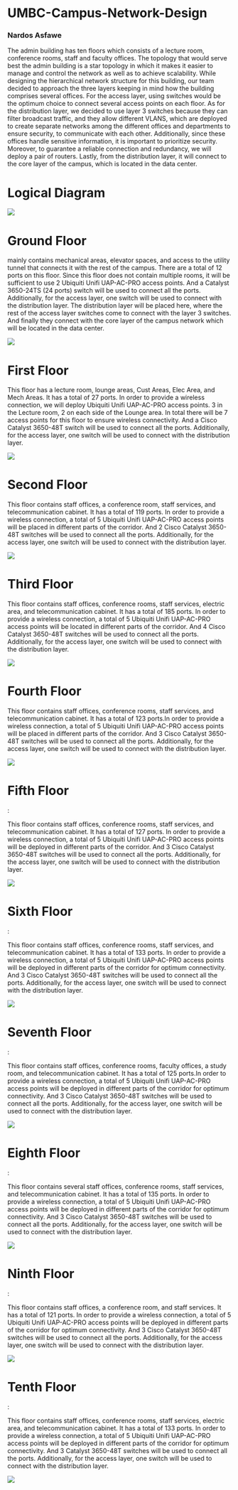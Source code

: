 # UMBC-Campus-Network-Design

<h3>Nardos Asfawe</h3>

<P1>The admin building has ten floors which consists of a lecture room, conference rooms, staff and faculty offices. The topology that would serve best the admin building is a star topology in which it makes it easier to manage and control the network as well as to achieve scalability. While designing the hierarchical network structure for this building, our team decided to approach the three layers keeping in mind how the building comprises several offices. 
For the access layer, using switches would be the optimum choice to connect several access points on each floor. 
As for the distribution layer, we decided to use layer 3 switches because they can filter broadcast traffic, and they allow different VLANS, which are deployed to create separate networks among the different offices and departments to ensure security, to communicate with each other. Additionally, since these offices handle sensitive information, it is important to prioritize security. Moreover, to guarantee a reliable connection and redundancy, we will deploy a pair of routers.
Lastly, from the distribution layer, it will connect to the core layer of the campus, which is located in the data center. 
</P1>

<h1> Logical Diagram </h1>

![](https://github.com/NardosMe/UMBC-Campus-Network-Design/blob/master/D2.jpg)

<h1> Ground Floor </h1>
<p1>mainly contains mechanical areas, elevator spaces, and access to the utility tunnel that connects it with the rest of the campus. There are a total of 12 ports on this floor. 
Since this floor does not contain multiple rooms, it will be sufficient to use 2 Ubiquiti Unifi UAP-AC-PRO access points. And a Catalyst 3650-24TS (24 ports) switch will be used to connect all the ports. Additionally, for the access layer, one switch will be used to connect with the distribution layer.
The distribution layer will be placed here, where the rest of the access layer switches come to connect with the layer 3 switches. And finally they connect with the core layer of the campus network which will be located in the data center.
</p1>

![](https://github.com/NardosMe/UMBC-Campus-Network-Design/blob/master/Ground_floor.png)

<h1> First Floor</h1>
<p1>This floor has a lecture room, lounge areas, Cust Areas, Elec Area, and Mech Areas. It has a total of 27 ports. In order to provide a wireless connection, we will deploy Ubiquiti Unifi UAP-AC-PRO access points. 3 in the Lecture room, 2 on each side of the Lounge area. In total there will be 7 access points for this floor to ensure wireless connectivity. And a Cisco Catalyst 3650-48T switch will be used to connect all the ports. Additionally, for the access layer, one switch will be used to connect with the distribution layer.
</p1>

![](https://github.com/NardosMe/UMBC-Campus-Network-Design/blob/master/first_floor.png)

<h1> Second Floor</h1>
<p1>This floor contains staff offices, a conference room, staff services, and telecommunication cabinet. It has a total of 119 ports. In order to provide a wireless connection, a total of 5 Ubiquiti Unifi UAP-AC-PRO access points will be placed in different parts of the corridor. And 2 Cisco Catalyst 3650-48T switches will be used to connect all the ports. Additionally, for the access layer, one switch will be used to connect with the distribution layer.
</p1>

![](https://github.com/NardosMe/UMBC-Campus-Network-Design/blob/master/2nd_floor.png)

<h1> Third Floor</h1>
<p1>This floor contains staff offices, conference rooms, staff services, electric area, and telecommunication cabinet. It has a total of 185 ports. In order to provide a wireless connection, a total of 5 Ubiquiti Unifi UAP-AC-PRO access points will be located in different parts of the corridor. And 4 Cisco Catalyst 3650-48T switches will be used to connect all the ports. Additionally, for the access layer, one switch will be used to connect with the distribution layer.
</p1>

![](https://github.com/NardosMe/UMBC-Campus-Network-Design/blob/master/3rd_floor.png)

<h1> Fourth Floor</h1>
<p1>This floor contains staff offices, conference rooms, staff services, and telecommunication cabinet. It has a total of 123 ports.In order to provide a wireless connection, a total of 5 Ubiquiti Unifi UAP-AC-PRO access points will be placed in different parts of the corridor. And 3 Cisco Catalyst 3650-48T switches will be used to connect all the ports. Additionally, for the access layer, one switch will be used to connect with the distribution layer.
</p1>

![](https://github.com/NardosMe/UMBC-Campus-Network-Design/blob/master/4th_floor.png)

<h1>Fifth Floor</h1>: <p>This floor contains staff offices, conference rooms, staff services, and telecommunication cabinet. It has a total of 127 ports. In order to provide a wireless connection, a total of 5 Ubiquiti Unifi UAP-AC-PRO access points will be deployed in different parts of the corridor. And 3 Cisco Catalyst 3650-48T switches will be used to connect all the ports. Additionally, for the access layer, one switch will be used to connect with the distribution layer.</p>

![](https://github.com/NardosMe/UMBC-Campus-Network-Design/blob/master/5th_floor.png)

<h1>Sixth Floor</h1>: <p>This floor contains staff offices, conference rooms, staff services, and telecommunication cabinet. It has a total of 133 ports. In order to provide a wireless connection, a total of 5 Ubiquiti Unifi UAP-AC-PRO access points will be deployed in different parts of the corridor for optimum connectivity. And 3 Cisco Catalyst 3650-48T switches will be used to connect all the ports. Additionally, for the access layer, one switch will be used to connect with the distribution layer.</p>

![](https://github.com/NardosMe/UMBC-Campus-Network-Design/blob/master/6th_floor.png)

<h1>Seventh Floor</h1>: <p>This floor contains staff offices, conference rooms, faculty offices, a study room, and telecommunication cabinet. It has a total of 125 ports.In order to provide a wireless connection, a total of 5 Ubiquiti Unifi UAP-AC-PRO access points will be deployed in different parts of the corridor for optimum connectivity. And 3 Cisco Catalyst 3650-48T switches will be used to connect all the ports. Additionally, for the access layer, one switch will be used to connect with the distribution layer.</p>

![](https://github.com/NardosMe/UMBC-Campus-Network-Design/blob/master/7th_floor.png)

<h1>Eighth Floor</h1>: <p>This floor contains several staff offices, conference rooms, staff services, and telecommunication cabinet. It has a total of 135 ports. In order to provide a wireless connection, a total of 5 Ubiquiti Unifi UAP-AC-PRO access points will be deployed in different parts of the corridor for optimum connectivity. And 3 Cisco Catalyst 3650-48T switches will be used to connect all the ports. Additionally, for the access layer, one switch will be used to connect with the distribution layer.</p>

![](https://github.com/NardosMe/UMBC-Campus-Network-Design/blob/master/8th_floor.png)

<h1>Ninth Floor</h1>: <p>This floor contains staff offices, a conference room, and staff services. It has a total of 121 ports. In order to provide a wireless connection, a total of 5 Ubiquiti Unifi UAP-AC-PRO access points will be deployed in different parts of the corridor for optimum connectivity. And 3 Cisco Catalyst 3650-48T switches will be used to connect all the ports. Additionally, for the access layer, one switch will be used to connect with the distribution layer.</p>

![](https://github.com/NardosMe/UMBC-Campus-Network-Design/blob/master/9th_floor.png)

<h1>Tenth Floor</h1>: <p>This floor contains staff offices, conference rooms, staff services, electric area, and telecommunication cabinet. It has a total of 133 ports. In order to provide a wireless connection, a total of 5 Ubiquiti Unifi UAP-AC-PRO access points will be deployed in different parts of the corridor for optimum connectivity. And 3 Catalyst 3650-48T switches will be used to connect all the ports. Additionally, for the access layer, one switch will be used to connect with the distribution layer.
</p>

![](https://github.com/NardosMe/UMBC-Campus-Network-Design/blob/master/10th_floor.png)
